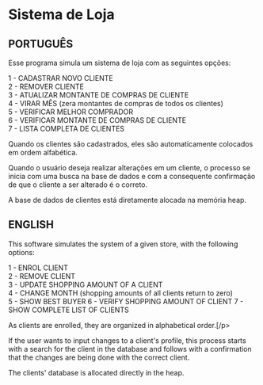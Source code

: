# Sistema de Loja

## PORTUGUÊS
<p>Esse programa simula um sistema de loja com as seguintes opções:</p>
<p>
 1 - CADASTRAR NOVO CLIENTE<br />
 2 - REMOVER CLIENTE<br />
 3 - ATUALIZAR MONTANTE DE COMPRAS DE CLIENTE <br />
 4 - VIRAR MÊS (zera montantes de compras de todos os clientes) <br />
 5 - VERIFICAR MELHOR COMPRADOR<br />
 6 - VERIFICAR MONTANTE DE COMPRAS DE CLIENTE<br />
 7 - LISTA COMPLETA DE CLIENTES<br />
</p>
 <p>Quando os clientes são cadastrados, eles são automaticamente colocados em ordem alfabética.</p>
 <p>Quando o usuário deseja realizar alterações em um cliente, o processo se inicia com uma busca na base de dados e com a consequente confirmação de que o cliente a ser alterado é o correto.</p> 
 <p>A base de dados de clientes está diretamente alocada na memória heap.</p>

## ENGLISH
<p>This software simulates the system of a given store, with the following options:</p>
<p>
 1 - ENROL CLIENT<br />
 2 - REMOVE CLIENT<br />
 3 - UPDATE SHOPPING AMOUNT OF A CLIENT<br />
 4 - CHANGE MONTH (shopping amounts of all clients return to zero)<br />
 5 - SHOW BEST BUYER
 6 - VERIFY SHOPPING AMOUNT OF CLIENT
 7 - SHOW COMPLETE LIST OF CLIENTS<br />
 </p>
 <p>As clients are enrolled, they are organized in alphabetical order.[/p>
 <p>If the user wants to input changes to a client's profile, this process starts with a search for the client in the database and follows with a confirmation that the changes are being done with the correct client.</p>
 <p>The clients' database is allocated directly in the heap.</p>

